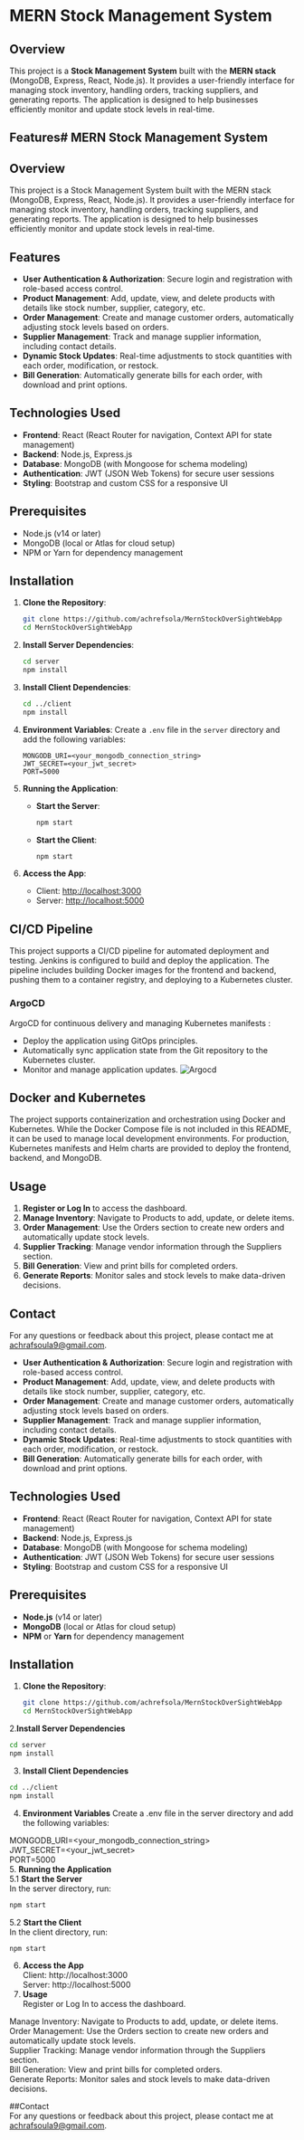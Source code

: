 # MERN Stock Management System

## Overview
This project is a **Stock Management System** built with the **MERN stack** (MongoDB, Express, React, Node.js). 
It provides a user-friendly interface for managing stock inventory, handling orders, tracking suppliers, and generating reports. 
The application is designed to help businesses efficiently monitor and update stock levels in real-time.

## Features# MERN Stock Management System

## Overview
This project is a Stock Management System built with the MERN stack (MongoDB, Express, React, Node.js). It provides a user-friendly interface for managing stock inventory, handling orders, tracking suppliers, and generating reports. The application is designed to help businesses efficiently monitor and update stock levels in real-time.

## Features
- **User Authentication & Authorization**: Secure login and registration with role-based access control.
- **Product Management**: Add, update, view, and delete products with details like stock number, supplier, category, etc.
- **Order Management**: Create and manage customer orders, automatically adjusting stock levels based on orders.
- **Supplier Management**: Track and manage supplier information, including contact details.
- **Dynamic Stock Updates**: Real-time adjustments to stock quantities with each order, modification, or restock.
- **Bill Generation**: Automatically generate bills for each order, with download and print options.

## Technologies Used
- **Frontend**: React (React Router for navigation, Context API for state management)
- **Backend**: Node.js, Express.js
- **Database**: MongoDB (with Mongoose for schema modeling)
- **Authentication**: JWT (JSON Web Tokens) for secure user sessions
- **Styling**: Bootstrap and custom CSS for a responsive UI

## Prerequisites
- Node.js (v14 or later)
- MongoDB (local or Atlas for cloud setup)
- NPM or Yarn for dependency management

## Installation
1. **Clone the Repository**:
   ```bash
   git clone https://github.com/achrefsola/MernStockOverSightWebApp
   cd MernStockOverSightWebApp
   ```

2. **Install Server Dependencies**:
   ```bash
   cd server
   npm install
   ```

3. **Install Client Dependencies**:
   ```bash
   cd ../client
   npm install
   ```

4. **Environment Variables**:
   Create a `.env` file in the `server` directory and add the following variables:
   ```
   MONGODB_URI=<your_mongodb_connection_string>
   JWT_SECRET=<your_jwt_secret>
   PORT=5000
   ```

5. **Running the Application**:
   - **Start the Server**:
     ```bash
     npm start
     ```
   - **Start the Client**:
     ```bash
     npm start
     ```

6. **Access the App**:
   - Client: [http://localhost:3000](http://localhost:3000)
   - Server: [http://localhost:5000](http://localhost:5000)

## CI/CD Pipeline
This project supports a CI/CD pipeline for automated deployment and testing.  Jenkins is configured to build and deploy the application. The pipeline includes building Docker images for the frontend and backend, pushing them to a container registry, and deploying to a Kubernetes cluster.

### ArgoCD
ArgoCD for continuous delivery and managing Kubernetes manifests :
- Deploy the application using GitOps principles.
- Automatically sync application state from the Git repository to the Kubernetes cluster.
- Monitor and manage application updates.
![Argocd](img/argocd.jpg)

## Docker and Kubernetes
The project supports containerization and orchestration using Docker and Kubernetes. While the Docker Compose file is not included in this README, it can be used to manage local development environments. For production, Kubernetes manifests and Helm charts are provided to deploy the frontend, backend, and MongoDB.

## Usage
1. **Register or Log In** to access the dashboard.
2. **Manage Inventory**: Navigate to Products to add, update, or delete items.
3. **Order Management**: Use the Orders section to create new orders and automatically update stock levels.
4. **Supplier Tracking**: Manage vendor information through the Suppliers section.
5. **Bill Generation**: View and print bills for completed orders.
6. **Generate Reports**: Monitor sales and stock levels to make data-driven decisions.

## Contact
For any questions or feedback about this project, please contact me at achrafsoula9@gmail.com.


- **User Authentication & Authorization**: Secure login and registration with role-based access control.
- **Product Management**: Add, update, view, and delete products with details like stock number, supplier, category, etc.
- **Order Management**: Create and manage customer orders, automatically adjusting stock levels based on orders.
- **Supplier Management**: Track and manage supplier information, including contact details.
- **Dynamic Stock Updates**: Real-time adjustments to stock quantities with each order, modification, or restock.
- **Bill Generation**: Automatically generate bills for each order, with download and print options.


## Technologies Used
- **Frontend**: React (React Router for navigation, Context API for state management)
- **Backend**: Node.js, Express.js
- **Database**: MongoDB (with Mongoose for schema modeling)
- **Authentication**: JWT (JSON Web Tokens) for secure user sessions
- **Styling**: Bootstrap and custom CSS for a responsive UI

## Prerequisites
- **Node.js** (v14 or later)
- **MongoDB** (local or Atlas for cloud setup)
- **NPM** or **Yarn** for dependency management

## Installation

1. **Clone the Repository**:
   ```bash
   git clone https://github.com/achrefsola/MernStockOverSightWebApp
   cd MernStockOverSightWebApp
   ```
2.**Install Server Dependencies**
```bash
cd server
npm install
```
3. **Install Client Dependencies**
```bash
cd ../client
npm install
```
4. **Environment Variables**
Create a .env file in the server directory and add the following variables:

MONGODB_URI=<your_mongodb_connection_string>  
JWT_SECRET=<your_jwt_secret>  
PORT=5000  
5. **Running the Application**  
5.1 **Start the Server**  
In the server directory, run:  
```bash
npm start
```
5.2 **Start the Client**  
In the client directory, run:
```bash
npm start
```
6. **Access the App**  
Client: http://localhost:3000  
Server: http://localhost:5000  
7. **Usage**  
Register or Log In to access the dashboard.  

Manage Inventory: Navigate to Products to add, update, or delete items.  
Order Management: Use the Orders section to create new orders and automatically update stock levels.  
Supplier Tracking: Manage vendor information through the Suppliers section.  
Bill Generation: View and print bills for completed orders.  
Generate Reports: Monitor sales and stock levels to make data-driven decisions.  

##Contact  
For any questions or feedback about this project, please contact me at achrafsoula9@gmail.com.  
